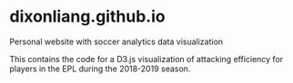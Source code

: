 # dixonliang.github.io
Personal website with soccer analytics data visualization

This contains the code for a D3.js visualization of attacking efficiency for players in the EPL during the 2018-2019 season. 
